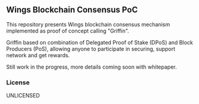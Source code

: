 ## Wings Blockchain Consensus PoC

This repository presents Wings blockchain consensus mechanism
implemented as proof of concept calling "Griffin".

Griffin based on combination of Delegated Proof of Stake (DPoS)
and Block Producers (PoS), allowing anyone to participate in securing, support
network and get rewards.

Still work in the progress, more details coming soon with whitepaper.

### License

UNLICENSED
